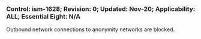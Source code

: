 ### Control: ism-1628; Revision: 0; Updated: Nov-20; Applicability: ALL; Essential Eight: N/A
<p>Outbound network connections to anonymity networks are blocked.</p>